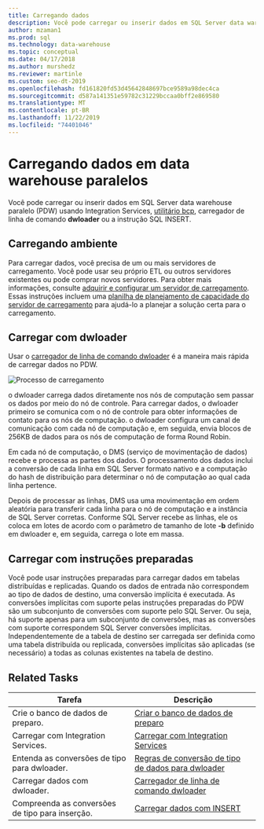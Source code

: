 ```yaml
---
title: Carregando dados
description: Você pode carregar ou inserir dados em SQL Server data warehouse paralelo (PDW) usando Integration Services, utilitário bcp, dwloader ou a instrução SQL INSERT.
author: mzaman1
ms.prod: sql
ms.technology: data-warehouse
ms.topic: conceptual
ms.date: 04/17/2018
ms.author: murshedz
ms.reviewer: martinle
ms.custom: seo-dt-2019
ms.openlocfilehash: fd161820fd53d45642848697bce9589a98dec4ca
ms.sourcegitcommit: d587a141351e59782c31229bccaa0bff2e869580
ms.translationtype: MT
ms.contentlocale: pt-BR
ms.lasthandoff: 11/22/2019
ms.locfileid: "74401046"
---
```

# <a name="loading-data-into-parallel-data-warehouse"></a>Carregando dados em data warehouse paralelos
Você pode carregar ou inserir dados em SQL Server data warehouse paralelo (PDW) usando Integration Services, [utilitário bcp](../tools/bcp-utility.md), carregador de linha de comando **dwloader** ou a instrução SQL INSERT.  

## <a name="loading-environment"></a>Carregando ambiente  
Para carregar dados, você precisa de um ou mais servidores de carregamento. Você pode usar seu próprio ETL ou outros servidores existentes ou pode comprar novos servidores. Para obter mais informações, consulte [adquirir e configurar um servidor de carregamento](acquire-and-configure-loading-server.md). Essas instruções incluem uma [planilha de planejamento de capacidade do servidor de carregamento](loading-server-capacity-planning-worksheet.md) para ajudá-lo a planejar a solução certa para o carregamento.  
  
## <a name="load-with-dwloader"></a>Carregar com dwloader  
Usar o [carregador de linha de comando dwloader](dwloader.md) é a maneira mais rápida de carregar dados no PDW.  
  
![Processo de carregamento](media/loading-process.png "Processo de carregamento")  
  
o dwloader carrega dados diretamente nos nós de computação sem passar os dados por meio do nó de controle. Para carregar dados, o dwloader primeiro se comunica com o nó de controle para obter informações de contato para os nós de computação. o dwloader configura um canal de comunicação com cada nó de computação e, em seguida, envia blocos de 256KB de dados para os nós de computação de forma Round Robin.  
  
Em cada nó de computação, o DMS (serviço de movimentação de dados) recebe e processa as partes dos dados. O processamento dos dados inclui a conversão de cada linha em SQL Server formato nativo e a computação do hash de distribuição para determinar o nó de computação ao qual cada linha pertence.  
  
Depois de processar as linhas, DMS usa uma movimentação em ordem aleatória para transferir cada linha para o nó de computação e a instância de SQL Server corretas. Conforme SQL Server recebe as linhas, ele os coloca em lotes de acordo com o parâmetro de tamanho de lote **-b** definido em dwloader e, em seguida, carrega o lote em massa.  

## <a name="load-with-prepared-statements"></a>Carregar com instruções preparadas

Você pode usar instruções preparadas para carregar dados em tabelas distribuídas e replicadas. Quando os dados de entrada não correspondem ao tipo de dados de destino, uma conversão implícita é executada. As conversões implícitas com suporte pelas instruções preparadas do PDW são um subconjunto de conversões com suporte pelo SQL Server. Ou seja, há suporte apenas para um subconjunto de conversões, mas as conversões com suporte correspondem SQL Server conversões implícitas. Independentemente de a tabela de destino ser carregada ser definida como uma tabela distribuída ou replicada, conversões implícitas são aplicadas (se necessário) a todas as colunas existentes na tabela de destino. 

<!-- MISSING LINK
For more information, see [Prepared statements](prepared-statements.md).
-->
  
## <a name="related-tasks"></a>Related Tasks  
  
|Tarefa|Descrição|  
|--------|---------------|  
|Crie o banco de dados de preparo.|[Criar o banco de dados de preparo](staging-database.md)|  
|Carregar com Integration Services.|[Carregar com Integration Services](load-with-ssis.md)|  
|Entenda as conversões de tipo para dwloader.|[Regras de conversão de tipo de dados para dwloader](dwloader-data-type-conversion-rules.md)|  
|Carregar dados com dwloader.|[Carregador de linha de comando dwloader](dwloader.md)|  
|Compreenda as conversões de tipo para inserção.|[Carregar dados com INSERT](load-with-insert.md)|  
 
<!-- MISSING LINKS
## See Also  
[Grant permissions to load data](grant-permissions-to-load-data.md)  
[Common metadata query examles](metadata-query-examples.md)  
  
-->
